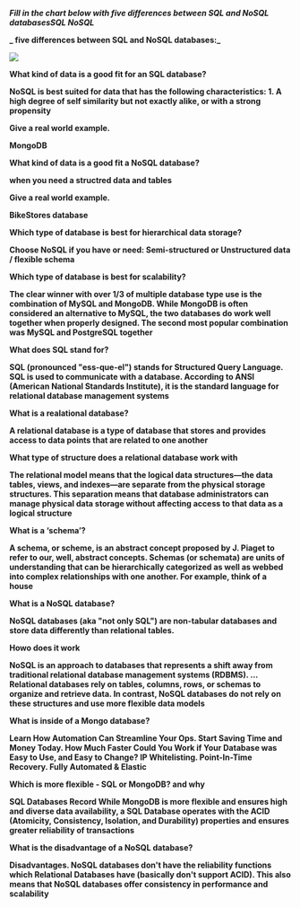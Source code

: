**_Fill in the chart below with five differences between SQL and NoSQL databasesSQL NoSQL_**

**_ five differences between SQL and NoSQL databases:_**

<img src="https://www.researchgate.net/profile/Ashfaq-Shaikh-2/publication/328093939/figure/tbl2/AS:678268403470341@1538723197929/Comparison-between-SQL-and-NoSQL.png"/>

**What kind of data is a good fit for an SQL database?**

**NoSQL is best suited for data that has the following characteristics: 1. A high degree of self similarity but not exactly alike, or with a strong propensity**

**Give a real world example.**

**MongoDB**

**What kind of data is a good fit a NoSQL database?**

**when you need a structred data and tables**

**Give a real world example.**

**BikeStores database**

**Which type of database is best for hierarchical data storage?**

**Choose NoSQL if you have or need: Semi-structured or Unstructured data / flexible schema**

**Which type of database is best for scalability?**

**The clear winner with over 1/3 of multiple database type use is the combination of MySQL and MongoDB. While MongoDB is often considered an alternative to MySQL, the two databases do work well together when properly designed. The second most popular combination was MySQL and PostgreSQL together**

**What does SQL stand for?**

**SQL (pronounced "ess-que-el") stands for Structured Query Language. SQL is used to communicate with a database. According to ANSI (American National Standards Institute), it is the standard language for relational database management systems**

**What is a realational database?**

**A relational database is a type of database that stores and provides access to data points that are related to one another**

**What type of structure does a relational database work with**

**The relational model means that the logical data structures—the data tables, views, and indexes—are separate from the physical storage structures. This separation means that database administrators can manage physical data storage without affecting access to that data as a logical structure**

**What is a ‘schema’?**

**A schema, or scheme, is an abstract concept proposed by J. Piaget to refer to our, well, abstract concepts. Schemas (or schemata) are units of understanding that can be hierarchically categorized as well as webbed into complex relationships with one another. For example, think of a house**

**What is a NoSQL database?**

**NoSQL databases (aka "not only SQL") are non-tabular databases and store data differently than relational tables.**

**Howo does it work**

**NoSQL is an approach to databases that represents a shift away from traditional relational database management systems (RDBMS). ... Relational databases rely on tables, columns, rows, or schemas to organize and retrieve data. In contrast, NoSQL databases do not rely on these structures and use more flexible data models**

**What is inside of a Mongo database?**

**Learn How Automation Can Streamline Your Ops. Start Saving Time and Money Today. How Much Faster Could You Work if Your Database was Easy to Use, and Easy to Change? IP Whitelisting. Point-In-Time Recovery. Fully Automated & Elastic**

**Which is more flexible - SQL or MongoDB? and why**

**SQL Databases Record While MongoDB is more flexible and ensures high and diverse data availability, a SQL Database operates with the ACID (Atomicity, Consistency, Isolation, and Durability) properties and ensures greater reliability of transactions**

**What is the disadvantage of a NoSQL database?**

**Disadvantages. NoSQL databases don't have the reliability functions which Relational Databases have (basically don't support ACID). This also means that NoSQL databases offer consistency in performance and scalability**
